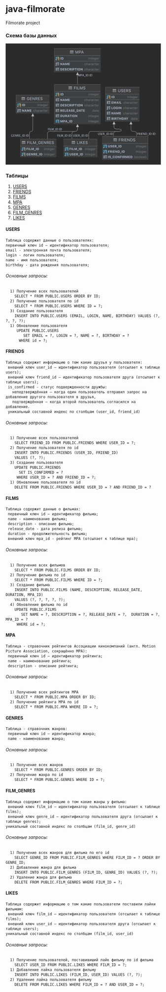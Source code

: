 # java-filmorate
Filmorate project

### Схема базы данных
![This is an image](Диаграмма.png)

### Таблицы
1. [ USERS ](#USERS)
2. [ FRIENDS ](#FRIENDS)
3. [ FILMS ](#FILMS)
4. [ MPA ](#MPA)
5. [ GENRES ](#GENRES)
6. [ FILM_GENRES ](#FILM_GENRES)
7. [ LIKES ](#LIKES)

<a name="USERS"></a>
#### USERS
    Таблица содержит данные о пользователях:
    первичный ключ id — идентификатор пользователя;
    email - электронная почта пользователя;
    login - логин пользователя;
    name - имя пользователя;
    birthday - дата рождения пользователя;
###### Основные запросы:
      1) Получение всех пользователей
        SELECT * FROM PUBLIC.USERS ORDER BY ID;
      2) Получение пользователя по id
        SELECT * FROM PUBLIC.USERS WHERE ID = ?;
      3) Создание пользователя
        INSERT INTO PUBLIC.USERS (EMAIL, LOGIN, NAME, BIRTHDAY) VALUES (?, ?, ?, ?);
      1) Обновление пользователя
         UPDATE PUBLIC.USERS  
            SET EMAIL = ?, LOGIN = ?, NAME = ?, BIRTHDAY = ?  
          WHERE id = ?;

<a name="FRIENDS"></a>
#### FRIENDS
    Таблица содержит информацию о том какие друзья у пользователя:
     внешний ключ user_id — идентификатор пользователя (отсылает к таблице users);
     внешний ключ friend_id — идентификатор пользователя друга (отсылает к таблице users);
     is_confirmed - статус подвержденности дружбы:
       неподтверждённая — когда один пользователь отправил запрос на добавление другого пользователя в друзья,
       подтверждённая — когда второй пользователь согласился на добавление.
     уникальный составной индекс по столбцам (user_id, friend_id)
###### Основные запросы:
      1) Получение всех пользователей
        SELECT FRIEND_ID FROM PUBLIC.FRIENDS WHERE USER_ID = ?;
      2) Получение пользователя по id
        INSERT INTO PUBLIC.FRIENDS (USER_ID, FRIEND_ID) 
        VALUES (?, ?);
      3) Создание пользователя
        UPDATE PUBLIC.FRIENDS
          SET IS_CONFIRMED = ?
         WHERE USER_ID = ? AND FRIEND_ID = ?;
      1) Обновление пользователя по id
        DELETE FROM PUBLIC.FRIENDS WHERE USER_ID = ? AND FRIEND_ID = ?

#### FILMS
    Таблица содержит данные о фильмах:
     первичный ключ id — идентификатор фильма;
     name - наименование фильма;
     description - описание фильма;
     release_date - дата релиза фильма;
     duration - продолжительность фильма;
     внешний ключ mpa_id - рейтинг МРА (отсылает к таблице mpa);
###### Основные запросы:
      1) Получение всех фильмов
        SELECT * FROM PUBLIC.FILMS ORDER BY ID;
      2) Получение фильма по id
        SELECT * FROM PUBLIC.FILMS WHERE ID = ?;
      3) Создание фильма
        INSERT INTO PUBLIC.FILMS (NAME, DESCRIPTION, RELEASE_DATE, DURATION, MPA_ID)
        VALUES (?, ?, ?, ?, ?);
      4) Обновление фильма по id
        UPDATE PUBLIC.FILMS 
           SET NAME = ?, DESCRIPTION = ?, RELEASE_DATE = ?,  DURATION = ?, MPA_ID = ? 
         WHERE id = ?;

#### MPA
    Таблица - справочник рейтингов Ассоциации кинокомпаний (англ. Motion Picture Association, сокращённо МРА):
     первичный ключ id — идентификатор рейтинга;
     name - наименование рейтинга;
     description - описание рейтинга;
###### Основные запросы:
      1) Получение всех рейтингов MPA
        SELECT * FROM PUBLIC.MPA ORDER BY ID;
      2) Получение рейтинга MPA по id
        SELECT * FROM PUBLIC.MPA WHERE ID = ?;

#### GENRES
    Таблица - справочник жанров:
     первичный ключ id — идентификатор жанра;
     name - наименование жанра;
###### Основные запросы:
      1) Получение всех жанров
        SELECT * FROM PUBLIC.GENRES ORDER BY ID;
      2) Получение жанра по id
        SELECT * FROM PUBLIC.GENRES WHERE ID = ?;

#### FILM_GENRES
    Таблица содержит информацию о том какие жанры у фильма:
     внешний ключ film_id — идентификатор пользователя (отсылает к таблице films);
     внешний ключ genre_id — идентификатор пользователя друга (отсылает к таблице genres);
    уникальный составной индекс по столбцам (film_id, genre_id)
###### Основные запросы:
      1) Получение всех жанров для фильма по его id
        SELECT GENRE_ID FROM PUBLIC.FILM_GENRES WHERE FILM_ID = ? ORDER BY GENRE_ID;
      2) Добавление жанра для фильма
        INSERT INTO PUBLIC.FILM_GENRES (FILM_ID, GENRE_ID) VALUES (?, ?);
      2) Удаление жанра для фильма
        DELETE FROM PUBLIC.FILM_GENRES WHERE FILM_ID = ?;

#### LIKES
    Таблица содержит информацию о том какие пользователи поставили лайки фильмам:
     внешний ключ film_id — идентификатор пользователя (отсылает к таблице films);
     внешний ключ user_id — идентификатор пользователя друга (отсылает к таблице users);
    уникальный составной индекс по столбцам (film_id, user_id)
###### Основные запросы:
      1) Получение пользователей, поставивиший лайк фильму по id фильма
        SELECT USER_ID FROM PUBLIC.LIKES WHERE FILM_ID = ?;
      1) Добавление лайка пользователя фильму 
        INSERT INTO PUBLIC.LIKES (FILM_ID, USER_ID) VALUES (?, ?);
      2) Удаление лайка пользователя фильму 
        DELETE FROM PUBLIC.LIKES WHERE FILM_ID = ? AND USER_ID = ?;